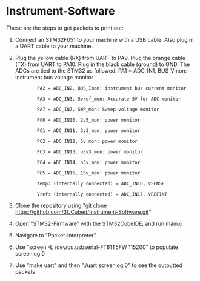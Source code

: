# Instrument-Software
These are the steps to get packets to print out:
  1. Connect an STM32F051 to your machine with a USB cable. Also plug in a UART cable to your machine.
  2. Plug the yellow cable (RX) from UART to PA9. Plug the orange cable (TX) from UART to PA10. Plug in the black cable (ground) to GND. The ADCs are tied      to the STM32 as followed:
         PA1 = ADC_IN1, BUS_Vmon: instrument bus voltage monitor
	 
				 PA2 = ADC_IN2, BUS_Imon: instrument bus current monitor
				 
				 PA3 = ADC_IN3, 5vref_mon: Accurate 5V for ADC monitor
				 
				 PA7 = ADC_IN7, SWP_mon: Sweep voltage monitor
				 
				 PC0 = ADC_IN10, 2v5_mon: power monitor
				 
				 PC1 = ADC_IN11, 3v3_mon: power monitor
				 
				 PC2 = ADC_IN12, 5v_mon: power monitor
				 
				 PC3 = ADC_IN13, n3v3_mon: power monitor
				 
				 PC4 = ADC_IN14, n5v_mon: power monitor
				 
				 PC5 = ADC_IN15, 15v_mon: power monitor
				 
				 temp: (internally connected) = ADC_IN16, VSENSE
				 
				 Vref: (internally connected) = ADC_IN17, VREFINT
				 
  3. Clone the repository using "git clone https://github.com/3UCubed/Instrument-Software.git"
  4. Open "STM32-Firmware" with the STM32CubeIDE, and run main.c
  5. Navigate to "Packet-Interpreter"
  6. Use "screen -L /dev/cu.usbserial-FT61T5FW 115200" to populate screenlog.0
  7. Use "make uart" and then "./uart screenlog.0" to see the outputted packets
